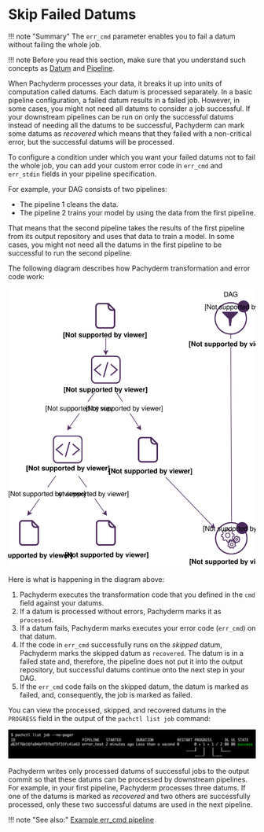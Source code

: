 # Skip Failed Datums

!!! note "Summary"
    The `err_cmd` parameter enables you to fail a datum without failing the
    whole job.

!!! note
    Before you read this section, make sure that you understand such
    concepts as [Datum](../../concepts/pipeline-concepts/datum/) and
    [Pipeline](../../concepts/pipeline-concepts/pipeline/).

When Pachyderm processes your data, it breaks it up into units of
computation called datums. Each datum is processed separately.
In a basic pipeline configuration, a failed datum results in a failed
job. However, in some cases, you might not need all datums
to consider a job successful. If your downstream pipelines can be run
on only the successful datums instead of needing all the datums to be
successful, Pachyderm can mark some datums as *recovered* which means
that they failed with a non-critical error, but the successful datums
will be processed.

To configure a condition under which you want your failed datums not
to fail the whole job, you can add your custom error code in
`err_cmd` and `err_stdin` fields in your pipeline specification.

For example, your DAG consists of two pipelines:

* The pipeline 1 cleans the data.
* The pipeline 2 trains your model by using the data from the first pipeline.

That means that the second pipeline takes the results of the first pipeline
from its output repository and uses that data to train a model. In some cases,
you might not need all the datums in the first pipeline to be successful
to run the second pipeline.

The following diagram describes how Pachyderm transformation and error
code work:

![err_cmd logic](../assets/images/err_cmd_workflow.svg)

Here is what is happening in the diagram above:

1. Pachyderm executes the transformation code that you defined in
the `cmd` field against your datums.
1. If a datum is processed without errors, Pachyderm marks it as
`processed`.
1. If a datum fails, Pachyderm marks executes your
error code (`err_cmd`) on that datum.
1. If the code in `err_cmd` successfully runs on the *skipped* datum,
Pachyderm marks the skipped datum as `recovered`. The datum is in a
failed state and, therefore, the pipeline does not put it into the output
repository, but successful datums continue onto the next step in your DAG.
1. If the `err_cmd` code fails on the skipped datum, the datum is marked
as failed, and, consequently, the job is marked as failed.

You can view the processed, skipped, and recovered datums in the `PROGRESS`
field in the output of the `pachctl list job` command:

![Datums in progress](../assets/images/datums_in_progress.svg)

Pachyderm writes only processed datums of successful jobs to the output
commit so that these datums can be processed by downstream pipelines.
For example, in your first pipeline, Pachyderm processes three datums.
If one of the datums is marked as *recovered* and two others are
successfully processed, only these two successful datums are used in
the next pipeline.

!!! note "See also:"
    [Example err_cmd pipeline](https://github.com/pachyderm/pachyderm/tree/master/examples/err_cmd/)
